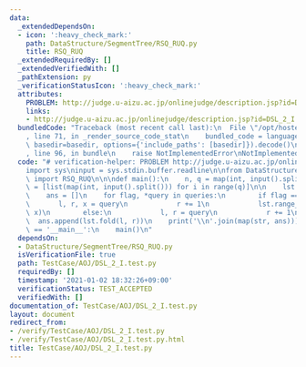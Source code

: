 ```yaml
---
data:
  _extendedDependsOn:
  - icon: ':heavy_check_mark:'
    path: DataStructure/SegmentTree/RSQ_RUQ.py
    title: RSQ_RUQ
  _extendedRequiredBy: []
  _extendedVerifiedWith: []
  _pathExtension: py
  _verificationStatusIcon: ':heavy_check_mark:'
  attributes:
    PROBLEM: http://judge.u-aizu.ac.jp/onlinejudge/description.jsp?id=DSL_2_I
    links:
    - http://judge.u-aizu.ac.jp/onlinejudge/description.jsp?id=DSL_2_I
  bundledCode: "Traceback (most recent call last):\n  File \"/opt/hostedtoolcache/Python/3.8.7/x64/lib/python3.8/site-packages/onlinejudge_verify/documentation/build.py\"\
    , line 71, in _render_source_code_stat\n    bundled_code = language.bundle(stat.path,\
    \ basedir=basedir, options={'include_paths': [basedir]}).decode()\n  File \"/opt/hostedtoolcache/Python/3.8.7/x64/lib/python3.8/site-packages/onlinejudge_verify/languages/python.py\"\
    , line 96, in bundle\n    raise NotImplementedError\nNotImplementedError\n"
  code: "# verification-helper: PROBLEM http://judge.u-aizu.ac.jp/onlinejudge/description.jsp?id=DSL_2_I\n\
    import sys\ninput = sys.stdin.buffer.readline\n\nfrom DataStructure.SegmentTree.RSQ_RUQ\
    \ import RSQ_RUQ\n\n\ndef main():\n    n, q = map(int, input().split())\n    queries\
    \ = [list(map(int, input().split())) for i in range(q)]\n\n    lst = RSQ_RUQ(n)\n\
    \    ans = []\n    for flag, *query in queries:\n        if flag == 0:\n     \
    \       l, r, x = query\n            r += 1\n            lst.range_apply(l, r,\
    \ x)\n        else:\n            l, r = query\n            r += 1\n          \
    \  ans.append(lst.fold(l, r))\n    print('\\n'.join(map(str, ans)))\n\n\nif __name__\
    \ == '__main__':\n    main()\n"
  dependsOn:
  - DataStructure/SegmentTree/RSQ_RUQ.py
  isVerificationFile: true
  path: TestCase/AOJ/DSL_2_I.test.py
  requiredBy: []
  timestamp: '2021-01-02 18:32:26+09:00'
  verificationStatus: TEST_ACCEPTED
  verifiedWith: []
documentation_of: TestCase/AOJ/DSL_2_I.test.py
layout: document
redirect_from:
- /verify/TestCase/AOJ/DSL_2_I.test.py
- /verify/TestCase/AOJ/DSL_2_I.test.py.html
title: TestCase/AOJ/DSL_2_I.test.py
---
```

